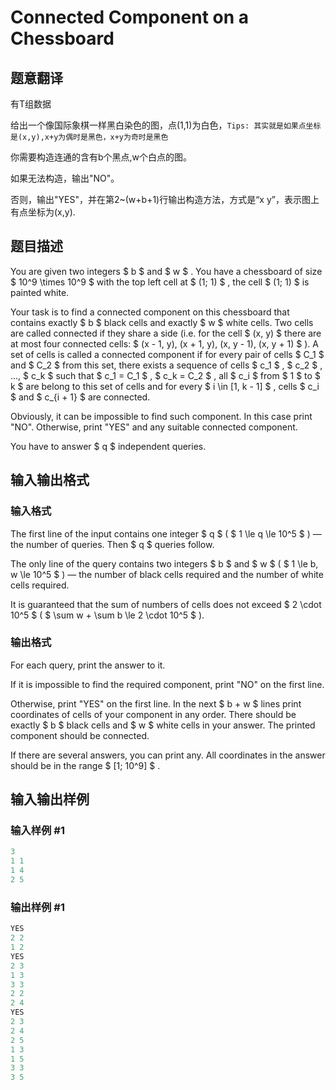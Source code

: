 # Connected Component on a Chessboard

## 题意翻译

有T组数据

给出一个像国际象棋一样黑白染色的图，点(1,1)为白色，```Tips: 其实就是如果点坐标是(x,y),x+y为偶时是黑色，x+y为奇时是黑色```

你需要构造连通的含有b个黑点,w个白点的图。

如果无法构造，输出"NO"。

否则，输出"YES"，并在第2~(w+b+1)行输出构造方法，方式是“x y”，表示图上有点坐标为(x,y).

## 题目描述

You are given two integers $ b $ and $ w $ . You have a chessboard of size $ 10^9 \times 10^9 $ with the top left cell at $ (1; 1) $ , the cell $ (1; 1) $ is painted white.

Your task is to find a connected component on this chessboard that contains exactly $ b $ black cells and exactly $ w $ white cells. Two cells are called connected if they share a side (i.e. for the cell $ (x, y) $ there are at most four connected cells: $ (x - 1, y), (x + 1, y), (x, y - 1), (x, y + 1) $ ). A set of cells is called a connected component if for every pair of cells $ C_1 $ and $ C_2 $ from this set, there exists a sequence of cells $ c_1 $ , $ c_2 $ , ..., $ c_k $ such that $ c_1 = C_1 $ , $ c_k = C_2 $ , all $ c_i $ from $ 1 $ to $ k $ are belong to this set of cells and for every $ i \in [1, k - 1] $ , cells $ c_i $ and $ c_{i + 1} $ are connected.

Obviously, it can be impossible to find such component. In this case print "NO". Otherwise, print "YES" and any suitable connected component.

You have to answer $ q $ independent queries.

## 输入输出格式

### 输入格式

The first line of the input contains one integer $ q $ ( $ 1 \le q \le 10^5 $ ) — the number of queries. Then $ q $ queries follow.

The only line of the query contains two integers $ b $ and $ w $ ( $ 1 \le b, w \le 10^5 $ ) — the number of black cells required and the number of white cells required.

It is guaranteed that the sum of numbers of cells does not exceed $ 2 \cdot 10^5 $ ( $ \sum w + \sum b \le 2 \cdot 10^5 $ ).

### 输出格式

For each query, print the answer to it.

If it is impossible to find the required component, print "NO" on the first line.

Otherwise, print "YES" on the first line. In the next $ b + w $ lines print coordinates of cells of your component in any order. There should be exactly $ b $ black cells and $ w $ white cells in your answer. The printed component should be connected.

If there are several answers, you can print any. All coordinates in the answer should be in the range $ [1; 10^9] $ .

## 输入输出样例

### 输入样例 #1

```cpp
3
1 1
1 4
2 5

```
### 输出样例 #1

```cpp
YES
2 2
1 2
YES
2 3
1 3
3 3
2 2
2 4
YES
2 3
2 4
2 5
1 3
1 5
3 3
3 5

```
